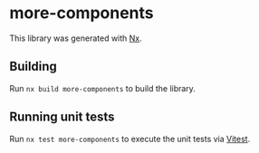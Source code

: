 # more-components

This library was generated with [Nx](https://nx.dev).

## Building

Run `nx build more-components` to build the library.

## Running unit tests

Run `nx test more-components` to execute the unit tests via [Vitest](https://vitest.dev/).

